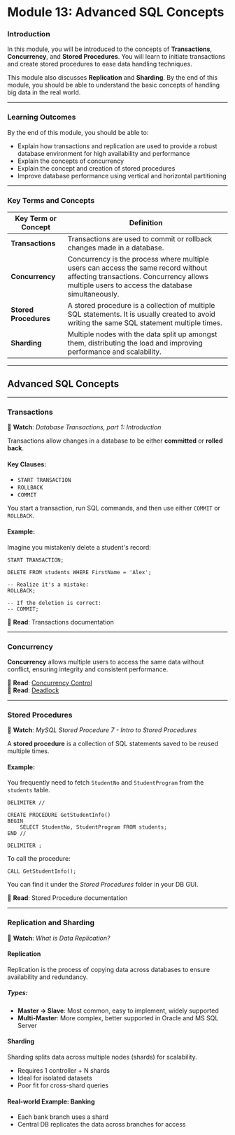 # Module 13: Advanced SQL Concepts

### Introduction

In this module, you will be introduced to the concepts of **Transactions**, **Concurrency**, and **Stored Procedures**. You will learn to initiate transactions and create stored procedures to ease data handling techniques.

This module also discusses **Replication** and **Sharding**. By the end of this module, you should be able to understand the basic concepts of handling big data in the real world.

---

### Learning Outcomes

By the end of this module, you should be able to:

- Explain how transactions and replication are used to provide a robust database environment for high availability and performance
- Explain the concepts of concurrency
- Explain the concept and creation of stored procedures
- Improve database performance using vertical and horizontal partitioning

---

### Key Terms and Concepts

| Key Term or Concept | Definition |
|---------------------|------------|
| **Transactions**    | Transactions are used to commit or rollback changes made in a database. |
| **Concurrency**     | Concurrency is the process where multiple users can access the same record without affecting transactions. Concurrency allows multiple users to access the database simultaneously. |
| **Stored Procedures** | A stored procedure is a collection of multiple SQL statements. It is usually created to avoid writing the same SQL statement multiple times. |
| **Sharding**        | Multiple nodes with the data split up amongst them, distributing the load and improving performance and scalability. |

---

## Advanced SQL Concepts

---

### Transactions

🎥 **Watch**: *Database Transactions, part 1: Introduction*

Transactions allow changes in a database to be either **committed** or **rolled back**.

#### Key Clauses:
- `START TRANSACTION`
- `ROLLBACK`
- `COMMIT`

You start a transaction, run SQL commands, and then use either `COMMIT` or `ROLLBACK`.

#### Example:
Imagine you mistakenly delete a student's record:

    START TRANSACTION;

    DELETE FROM students WHERE FirstName = 'Alex';

    -- Realize it's a mistake:
    ROLLBACK;

    -- If the deletion is correct:
    -- COMMIT;

📘 **Read**: Transactions documentation

---

### Concurrency

**Concurrency** allows multiple users to access the same data without conflict, ensuring integrity and consistent performance.

📘 **Read**: [Concurrency Control](#)  
📘 **Read**: [Deadlock](#)

---

### Stored Procedures

🎥 **Watch**: *MySQL Stored Procedure 7 - Intro to Stored Procedures*

A **stored procedure** is a collection of SQL statements saved to be reused multiple times.

#### Example:
You frequently need to fetch `StudentNo` and `StudentProgram` from the `students` table.

    DELIMITER //

    CREATE PROCEDURE GetStudentInfo()
    BEGIN
        SELECT StudentNo, StudentProgram FROM students;
    END //

    DELIMITER ;

To call the procedure:

    CALL GetStudentInfo();

You can find it under the *Stored Procedures* folder in your DB GUI.

📘 **Read**: Stored Procedure documentation

---

### Replication and Sharding

🎥 **Watch**: *What is Data Replication?*

#### Replication
Replication is the process of copying data across databases to ensure availability and redundancy.

##### Types:
- **Master → Slave**: Most common, easy to implement, widely supported
- **Multi-Master**: More complex, better supported in Oracle and MS SQL Server

#### Sharding
Sharding splits data across multiple nodes (shards) for scalability.

- Requires 1 controller + N shards
- Ideal for isolated datasets
- Poor fit for cross-shard queries

#### Real-world Example: Banking
- Each bank branch uses a shard
- Central DB replicates the data across branches for access


